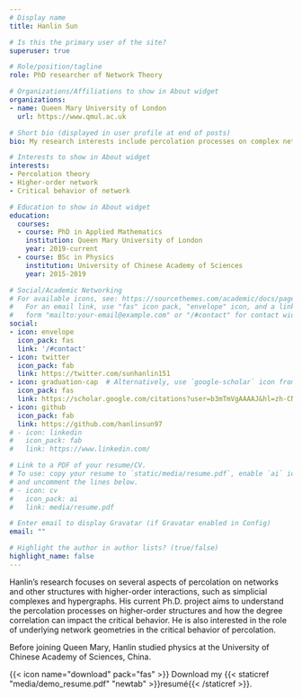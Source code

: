 ```yaml
---
# Display name
title: Hanlin Sun

# Is this the primary user of the site?
superuser: true

# Role/position/tagline
role: PhD researcher of Network Theory

# Organizations/Affiliations to show in About widget
organizations:
- name: Queen Mary University of London
  url: https://www.qmul.ac.uk

# Short bio (displayed in user profile at end of posts)
bio: My research interests include percolation processes on complex networks and higher-order networks.

# Interests to show in About widget
interests:
- Percolation theory
- Higher-order network
- Critical behavior of network

# Education to show in About widget
education:
  courses:
  - course: PhD in Applied Mathematics
    institution: Queen Mary University of London
    year: 2019-current
  - course: BSc in Physics
    institution: University of Chinese Academy of Sciences
    year: 2015-2019

# Social/Academic Networking
# For available icons, see: https://sourcethemes.com/academic/docs/page-builder/#icons
#   For an email link, use "fas" icon pack, "envelope" icon, and a link in the
#   form "mailto:your-email@example.com" or "/#contact" for contact widget.
social:
- icon: envelope
  icon_pack: fas
  link: '/#contact'
- icon: twitter
  icon_pack: fab
  link: https://twitter.com/sunhanlin151
- icon: graduation-cap  # Alternatively, use `google-scholar` icon from `ai` icon pack
  icon_pack: fas
  link: https://scholar.google.com/citations?user=b3mTmVgAAAAJ&hl=zh-CN
- icon: github
  icon_pack: fab
  link: https://github.com/hanlinsun97
# - icon: linkedin
#   icon_pack: fab
#   link: https://www.linkedin.com/

# Link to a PDF of your resume/CV.
# To use: copy your resume to `static/media/resume.pdf`, enable `ai` icons in `params.toml`, 
# and uncomment the lines below.
# - icon: cv
#   icon_pack: ai
#   link: media/resume.pdf

# Enter email to display Gravatar (if Gravatar enabled in Config)
email: ""

# Highlight the author in author lists? (true/false)
highlight_name: false
---
```


Hanlin’s research focuses on several aspects of percolation on networks and other structures with higher-order interactions, such as simplicial complexes and hypergraphs. His current Ph.D. project aims to understand the percolation processes on higher-order structures and how the degree correlation can impact the critical behavior. He is also interested in the role of underlying network geometries in the critical behavior of percolation.

Before joining Queen Mary, Hanlin studied physics at the University of Chinese Academy of Sciences, China.

{{< icon name="download" pack="fas" >}} Download my {{< staticref "media/demo_resume.pdf" "newtab" >}}resumé{{< /staticref >}}.
